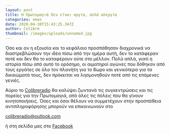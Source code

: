 ```yaml
---
layout: post
title: Η Πρωτομαγιά δεν είναι αργία, αλλά απεργία
categories: news
date: 2020-04-30T15:43:25.347Z
author: Colibre
thumbnail: /images/uploads/unnamed.jpg
---
```

Όσο και αν η εξουσία και το κεφάλαιο προσπάθησαν διαχρονικά να διαστρεβλώσουν την ιδέα πίσω από την ημέρα αυτή, δεν το κατάφεραν ποτέ και δεν θα το καταφέρουν ούτε στο μέλλον. Πολύ απλά, γιατί η ιστορία πίσω από αυτό το ορόσημο, οι αιματηροί αγώνες που δόθηκαν από τους εργάτες σε όλο τον πλανήτη για το 8ωρο και γενικότερα για τα δικαιώματά τους, δεν πρόκειται να λησμονηθούν ποτέ από τις επόμενες γενιές.

Αύριο το [Colibreradio](https://colibreradio.com) θα καλύψει ζωντανά τις συγκεντρώσεις και τις πορείες για την Πρωτομαγιά, από όλες τις πόλεις που θα γίνουν κινητοποιήσεις. Όσες και όσοι θέλουν να συμμετέχουν στην προσπάθεια αντιπληροφόρησης μπορούν να επικοινωνούν στο [](mailto:cryptoradio@outlook.com)

[colibreradio@outlook.com](mailto:cryptoradio@outlook.com)

ή στη σελίδα μας στο [Facebook](https://www.facebook.com/CoLibre-Radio-105813004452969)